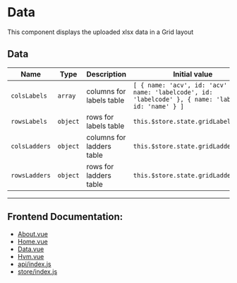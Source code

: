 # Data

This component displays the uploaded xlsx data in a Grid layout

## Data

| Name          | Type     | Description               | Initial value                                                                                           |
| ------------- | -------- | ------------------------- | ------------------------------------------------------------------------------------------------------- |
| `colsLabels`  | `array`  | columns for labels table  | `[ { name: 'acv', id: 'acv' }, { name: 'labelcode', id: 'labelcode' }, { name: 'label', id: 'name' } ]` |
| `rowsLabels`  | `object` | rows for labels table     | `this.$store.state.gridLabels`                                                                          |
| `colsLadders` | `object` | columns for ladders table | `this.$store.state.gridLaddersCols`                                                                     |
| `rowsLadders` | `object` | rows for ladders table    | `this.$store.state.gridLaddersRows`                                                                     |



-----
## Frontend Documentation: 
* [About.vue](About.md)
* [Home.vue](Home.md)
* [Data.vue](Data.md)
* [Hvm.vue](Hvm.md)
* [api/index.js](ApiIndex.md)
* [store/index.js](StoreIndex.md)